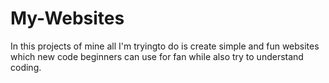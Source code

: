# My-Websites
In this projects of mine all I'm tryingto do is create simple and fun websites which new code beginners can use for fan while also try to understand coding.
